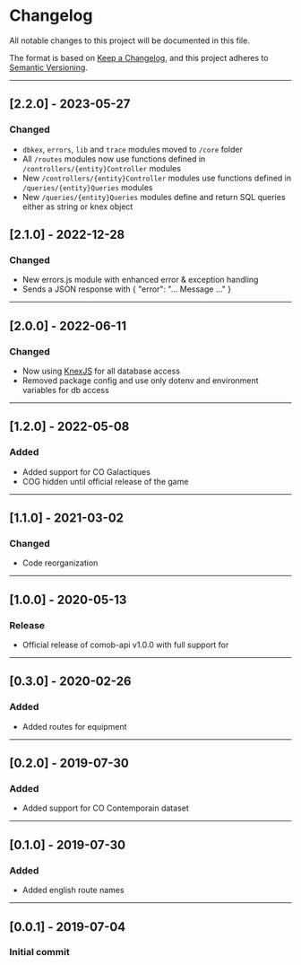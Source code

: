 # Changelog

All notable changes to this project will be documented in this file.

The format is based on [Keep a Changelog](https://keepachangelog.com/en/1.0.0/),
and this project adheres to [Semantic Versioning](https://semver.org/spec/v2.0.0.html).

---

## [2.2.0] - 2023-05-27

### Changed

- `dbkex`, `errors`, `lib` and `trace` modules moved to `/core` folder
- All `/routes` modules now use functions defined in `/controllers/{entity}Controller` modules
- New `/controllers/{entity}Controller` modules use functions defined in `/queries/{entity}Queries` modules
- New `/queries/{entity}Queries` modules define and return SQL queries either as string or knex object

## [2.1.0] - 2022-12-28

### Changed

- New errors.js module with enhanced error & exception handling
- Sends a JSON response with { "error": "... Message ..." }

---

## [2.0.0] - 2022-06-11

### Changed

- Now using [KnexJS](http://knexjs.org/) for all database access
- Removed package config and use only dotenv and environment variables for db access

---

## [1.2.0] - 2022-05-08

### Added

- Added support for CO Galactiques
- COG hidden until official release of the game

---

## [1.1.0] - 2021-03-02

### Changed

- Code reorganization

---

## [1.0.0] - 2020-05-13

### Release

- Official release of comob-api v1.0.0 with full support for

---

## [0.3.0] - 2020-02-26

### Added

- Added routes for equipment

---

## [0.2.0] - 2019-07-30

### Added

- Added support for CO Contemporain dataset

---

## [0.1.0] - 2019-07-30

### Added

- Added english route names

---

## [0.0.1] - 2019-07-04

### Initial commit
